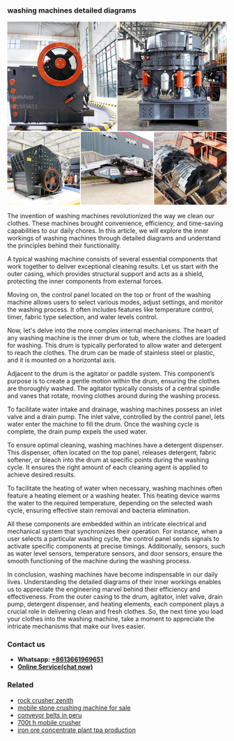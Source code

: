 <h3>washing machines detailed diagrams</h3><img src='1708666541.jpg' alt=''><p>The invention of washing machines revolutionized the way we clean our clothes. These machines brought convenience, efficiency, and time-saving capabilities to our daily chores. In this article, we will explore the inner workings of washing machines through detailed diagrams and understand the principles behind their functionality.</p><p>A typical washing machine consists of several essential components that work together to deliver exceptional cleaning results. Let us start with the outer casing, which provides structural support and acts as a shield, protecting the inner components from external forces.</p><p>Moving on, the control panel located on the top or front of the washing machine allows users to select various modes, adjust settings, and monitor the washing process. It often includes features like temperature control, timer, fabric type selection, and water levels control.</p><p>Now, let's delve into the more complex internal mechanisms. The heart of any washing machine is the inner drum or tub, where the clothes are loaded for washing. This drum is typically perforated to allow water and detergent to reach the clothes. The drum can be made of stainless steel or plastic, and it is mounted on a horizontal axis.</p><p>Adjacent to the drum is the agitator or paddle system. This component’s purpose is to create a gentle motion within the drum, ensuring the clothes are thoroughly washed. The agitator typically consists of a central spindle and vanes that rotate, moving clothes around during the washing process.</p><p>To facilitate water intake and drainage, washing machines possess an inlet valve and a drain pump. The inlet valve, controlled by the control panel, lets water enter the machine to fill the drum. Once the washing cycle is complete, the drain pump expels the used water.</p><p>To ensure optimal cleaning, washing machines have a detergent dispenser. This dispenser, often located on the top panel, releases detergent, fabric softener, or bleach into the drum at specific points during the washing cycle. It ensures the right amount of each cleaning agent is applied to achieve desired results.</p><p>To facilitate the heating of water when necessary, washing machines often feature a heating element or a washing heater. This heating device warms the water to the required temperature, depending on the selected wash cycle, ensuring effective stain removal and bacteria elimination.</p><p>All these components are embedded within an intricate electrical and mechanical system that synchronizes their operation. For instance, when a user selects a particular washing cycle, the control panel sends signals to activate specific components at precise timings. Additionally, sensors, such as water level sensors, temperature sensors, and door sensors, ensure the smooth functioning of the machine during the washing process.</p><p>In conclusion, washing machines have become indispensable in our daily lives. Understanding the detailed diagrams of their inner workings enables us to appreciate the engineering marvel behind their efficiency and effectiveness. From the outer casing to the drum, agitator, inlet valve, drain pump, detergent dispenser, and heating elements, each component plays a crucial role in delivering clean and fresh clothes. So, the next time you load your clothes into the washing machine, take a moment to appreciate the intricate mechanisms that make our lives easier.</p><h3>Contact us</h3><ul><li><strong>Whatsapp:&nbsp;<a href="https://wa.me/8613661969651">+8613661969651</a></strong></li><li><a href="https://swt.shibang-china.com/?git&amp;zhl&amp;washing machines detailed diagrams"><strong>Online Service(chat now)</strong></a></li></ul><h3>Related</h3><ul><li><a href='rock crusher zenith.md'>rock crusher zenith</a></li><li><a href='mobile stone crushing machine for sale.md'>mobile stone crushing machine for sale</a></li><li><a href='conveyor belts in peru.md'>conveyor belts in peru</a></li><li><a href='700t h mobile crusher.md'>700t h mobile crusher</a></li><li><a href='iron ore concentrate plant tpa production.md'>iron ore concentrate plant tpa production</a></li></ul>